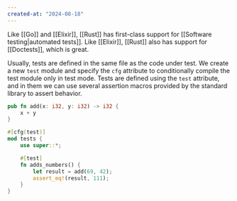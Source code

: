 ```yaml
---
created-at: "2024-08-18"
---
```


Like [[Go]] and [[Elixir]], [[Rust]] has first-class support for [[Software testing|automated tests]]. Like [[Elixir]], [[Rust]] also has support for [[Doctests]], which is great.

Usually, tests are defined in the same file as the code under test. We create a new `test` module and specify the `cfg` attribute to conditionally compile the test module only in test mode. Tests are defined using the `test` attribute, and in them we can use several assertion macros provided by the standard library to assert behavior.

```rust
pub fn add(x: i32, y: i32) -> i32 {
    x + y
}

#[cfg(test)]
mod tests {
    use super::*;

    #[test]
    fn adds_numbers() {
        let result = add(69, 42);
        assert_eq!(result, 111);
    }
}
```
